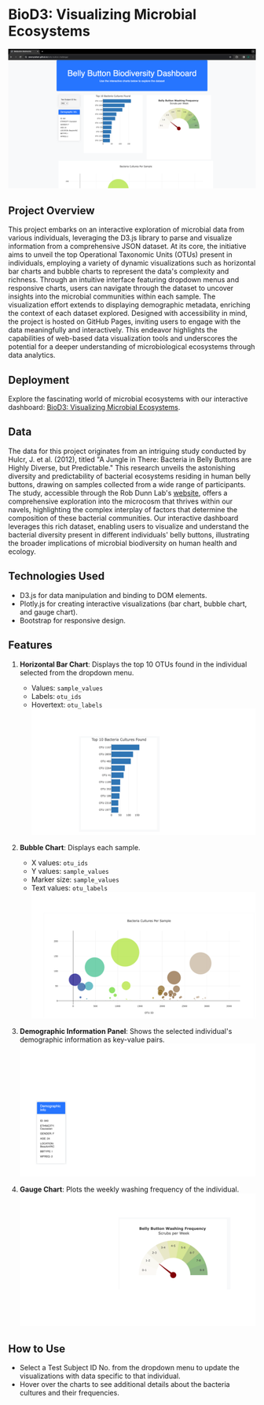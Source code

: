 # BioD3: Visualizing Microbial Ecosystems
![image](images/homepage.png)
## Project Overview
This project embarks on an interactive exploration of microbial data from various individuals, leveraging the D3.js library to parse and visualize information from a comprehensive JSON dataset. At its core, the initiative aims to unveil the top Operational Taxonomic Units (OTUs) present in individuals, employing a variety of dynamic visualizations such as horizontal bar charts and bubble charts to represent the data's complexity and richness. Through an intuitive interface featuring dropdown menus and responsive charts, users can navigate through the dataset to uncover insights into the microbial communities within each sample. The visualization effort extends to displaying demographic metadata, enriching the context of each dataset explored. Designed with accessibility in mind, the project is hosted on GitHub Pages, inviting users to engage with the data meaningfully and interactively. This endeavor highlights the capabilities of web-based data visualization tools and underscores the potential for a deeper understanding of microbiological ecosystems through data analytics.
## Deployment
Explore the fascinating world of microbial ecosystems with our interactive dashboard: [BioD3: Visualizing Microbial Ecosystems](https://jeremytallant.github.io/belly-button-challenge/).
## Data
The data for this project originates from an intriguing study conducted by Hulcr, J. et al. (2012), titled "A Jungle in There: Bacteria in Belly Buttons are Highly Diverse, but Predictable." This research unveils the astonishing diversity and predictability of bacterial ecosystems residing in human belly buttons, drawing on samples collected from a wide range of participants. The study, accessible through the Rob Dunn Lab's [website](http://robdunnlab.com/projects/belly-button-biodiversity/results-and-data/), offers a comprehensive exploration into the microcosm that thrives within our navels, highlighting the complex interplay of factors that determine the composition of these bacterial communities. Our interactive dashboard leverages this rich dataset, enabling users to visualize and understand the bacterial diversity present in different individuals' belly buttons, illustrating the broader implications of microbial biodiversity on human health and ecology.
## Technologies Used
* D3.js for data manipulation and binding to DOM elements. 
* Plotly.js for creating interactive visualizations (bar chart, bubble chart, and gauge chart).
* Bootstrap for responsive design. 
## Features

1. **Horizontal Bar Chart**: Displays the top 10 OTUs found in the individual selected from the dropdown menu. 
	* Values: `sample_values`
	* Labels: `otu_ids`
	* Hovertext: `otu_labels`
![image](images/barchart.png)

2. **Bubble Chart**: Displays each sample.
	* X values: `otu_ids`
	* Y values: `sample_values`
	* Marker size: `sample_values`
	* Text values: `otu_labels`
![image](images/bubble.png)
3. **Demographic Information Panel**: Shows the selected individual's demographic information as key-value pairs.
![image](images/demographics.png) 
4. **Gauge Chart**: Plots the weekly washing frequency of the individual. 
![image](images/gauge.png) 
## How to Use
* Select a Test Subject ID No. from the dropdown menu to update the visualizations with data specific to that individual.
* Hover over the charts to see additional details about the bacteria cultures and their frequencies. 